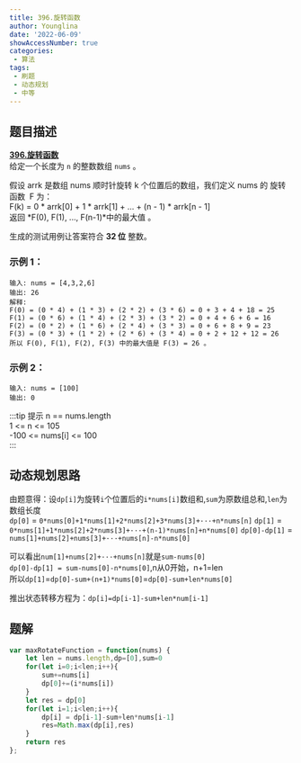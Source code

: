 ```yaml
---
title: 396.旋转函数
author: Younglina
date: '2022-06-09'
showAccessNumber: true
categories:
 - 算法
tags:
 - 刷题
 - 动态规划
 - 中等
---
```


## 题目描述

**[396.旋转函数](https://leetcode-cn.com/problems/rotate-function/)**  
给定一个长度为 `n` 的整数数组 `nums` 。  

假设 arrk 是数组 nums 顺时针旋转 k 个位置后的数组，我们定义 nums 的 旋转函数  F 为：  
F(k) = 0 * arrk[0] + 1 * arrk[1] + ... + (n - 1) * arrk[n - 1]  
返回 *F(0), F(1), ..., F(n-1)*中的最大值 。  

生成的测试用例让答案符合 **32 位** 整数。  

### 示例 1：
```
输入: nums = [4,3,2,6]  
输出: 26  
解释:  
F(0) = (0 * 4) + (1 * 3) + (2 * 2) + (3 * 6) = 0 + 3 + 4 + 18 = 25  
F(1) = (0 * 6) + (1 * 4) + (2 * 3) + (3 * 2) = 0 + 4 + 6 + 6 = 16  
F(2) = (0 * 2) + (1 * 6) + (2 * 4) + (3 * 3) = 0 + 6 + 8 + 9 = 23  
F(3) = (0 * 3) + (1 * 2) + (2 * 6) + (3 * 4) = 0 + 2 + 12 + 12 = 26  
所以 F(0), F(1), F(2), F(3) 中的最大值是 F(3) = 26 。  
```

### 示例 2：

```
输入: nums = [100]  
输出: 0  
```

:::tip 提示
n == nums.length  
1 <= n <= 105  
-100 <= nums[i] <= 100  
:::

## 动态规划思路
由题意得：设`dp[i]`为旋转`i`个位置后的`i*nums[i]`数组和,`sum`为原数组总和,`len`为数组长度  
`dp[0]` = `0*nums[0]+1*nums[1]+2*nums[2]+3*nums[3]+···+n*nums[n]`
`dp[1]` = `0*nums[1]+1*nums[2]+2*nums[3]+···+(n-1)*nums[n]+n*nums[0]`
`dp[0]-dp[1]` = `nums[1]+nums[2]+nums[3]+···+nums[n]-n*nums[0]`

可以看出`num[1]+nums[2]+···+nums[n]`就是`sum-nums[0]`  
`dp[0]-dp[1] = sum-nums[0]-n*nums[0]`,n从0开始，n+1=len  
所以`dp[1]`=`dp[0]-sum+(n+1)*nums[0]`=`dp[0]-sum+len*nums[0]`

推出状态转移方程为：`dp[i]=dp[i-1]-sum+len*num[i-1]`

## 题解
```javascript
var maxRotateFunction = function(nums) {
    let len = nums.length,dp=[0],sum=0
    for(let i=0;i<len;i++){
        sum+=nums[i]
        dp[0]+=(i*nums[i])
    }
    let res = dp[0]
    for(let i=1;i<len;i++){
        dp[i] = dp[i-1]-sum+len*nums[i-1]
        res=Math.max(dp[i],res)
    }
    return res
};

```